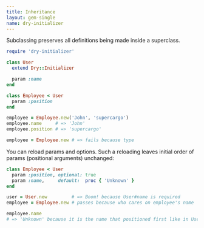 ```yaml
---
title: Inheritance
layout: gem-single
name: dry-initializer
---
```


Subclassing preserves all definitions being made inside a superclass.

```ruby
require 'dry-initializer'

class User
  extend Dry::Initializer

  param :name
end

class Employee < User
  param :position
end

employee = Employee.new('John', 'supercargo')
employee.name     # => 'John'
employee.position # => 'supercargo'

employee = Employee.new # => fails because type
```

You can reload params and options.
Such a reloading leaves initial order of params (positional arguments) unchanged:

```ruby
class Employee < User
  param :position, optional: true
  param :name,     default:  proc { 'Unknown' }
end

user = User.new         # => Boom! because User#name is required
employee = Employee.new # passes because who cares on employee's name

employee.name
# => 'Unknown' because it is the name that positioned first like in User
```
